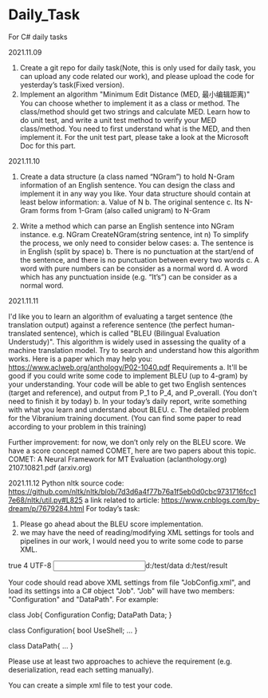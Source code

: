 # Daily_Task
For C# daily tasks


2021.11.09
1.  Create a git repo for daily task(Note, this is only used for daily task, you can upload any code related our work), and please upload the code for yesterday’s task(Fixed version).
2.  Implement an algorithm "Minimum Edit Distance (MED, 最小编辑距离)"
You can choose whether to implement it as a class or method. The class/method should get two strings and calculate MED.
Learn how to do unit test, and write a unit test method to verify your MED class/method.
You need to first understand what is the MED, and then implement it.
For the unit test part, please take a look at the Microsoft Doc for this part.

2021.11.10
1. Create a data structure (a class named “NGram”) to hold N-Gram information of an English sentence. You can design the class and implement it in any way you like. Your data structure should contain at least below information:
a. Value of N
b. The original sentence
c. Its N-Gram forms from 1-Gram (also called unigram) to N-Gram

2. Write a method which can parse an English sentence into NGram instance. e.g.  NGram CreateNGram(string sentence, int n)
To simplify the process, we only need to consider below cases:
a. The sentence is in English (split by space)
b. There is no punctuation at the start/end of the sentence, and there is no punctuation between every two words
c. A word with pure numbers can be consider as a normal word
d. A word which has any punctuation inside (e.g. “It’s”) can be consider as a normal word.


2021.11.11

I'd like you to learn an algorithm of evaluating a target sentence (the translation output) against a reference sentence (the perfect human-translated sentence), which is called "BLEU (Bilingual Evaluation Understudy)". This algorithm is widely used in assessing the quality of a machine translation model.
Try to search and understand how this algorithm works. Here is a paper which may help you: https://www.aclweb.org/anthology/P02-1040.pdf
Requirements
a. It'll be good if you could write some code to implement BLEU (up to 4-gram) by your understanding. Your code will be able to get two English sentences (target and reference), and output from P_1 to P_4, and P_overall. (You don't need to finish it by today)
b. In your today’s daily report, write something with what you learn and understand about BLEU.
c. The detailed problem for the Vibranium training document. (You can find some paper to read according to your problem in this training)

Further improvement: for now, we don’t only rely on the BLEU score. We have a score concept named COMET, here are two papers about this topic.
COMET: A Neural Framework for MT Evaluation (aclanthology.org)
2107.10821.pdf (arxiv.org)

2021.11.12 
Python nltk source code: https://github.com/nltk/nltk/blob/7d3d6a4f77b76a1f5eb0d0cbc9731716fcc17e68/nltk/util.py#L825
a link related to article: https://www.cnblogs.com/by-dream/p/7679284.html
For today’s task: 
1.	Please go ahead about the BLEU score implementation.
2.	we may have the need of reading/modifying XML settings for tools and pipelines in our work, I would need you to write some code to parse XML.
<?xml version='1.0' encoding='utf-8'?>
<Job>
    <Configuration>
        <UseShell>true</UseShell>
        <Size>4</Size>
        <EncodingString>UTF-8</EncodingString>
    </Configuration>
    <DataPath>
        <Input>d:/test/data</Input>
        <Output>d:/test/result</Output>
    </DataPath>
</Job>

Your code should read above XML settings from file "JobConfig.xml", and load its settings into a C# object "Job". "Job" will have two members: "Configuration" and "DataPath". For example:

class Job{
    Configuration Config;
    DataPath Data;
}

class Configuration{
    bool UseShell;
    ...
}

class DataPath{
   ...
}

Please use at least two approaches to achieve the requirement (e.g. deserialization, read each setting manually).

You can create a simple xml file to test your code.

